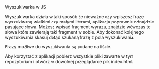 Wyszukiwarka w JS

Wyszukiwarka działa w taki sposób że nieważne czy wpiszesz frazę wyszukiwaną wielkimi czy małymi literami, aplikacja poprawnie odnajdzie pasujące słowa. Możesz wpisać fragment wyrazu, znajdzie wówczas te słowa które zawierają taki fragment w sobie. Aby dokonać kolejnego wyszukiwania skasuj dotąd szukaną frazę z pola wyszukiwania.

Frazy możliwe do wyszukiwania są podane na liście.

Aby korzystać z aplikacji pobierz wszystkie pliki zawarte w tym repozytorium i otwórz w dowolnej przeglądarce plik index.html.

